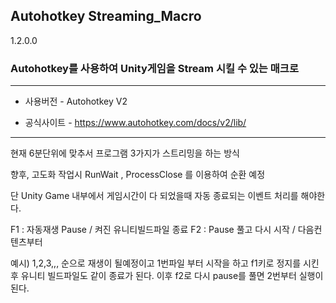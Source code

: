 ## Autohotkey Streaming_Macro 
1.2.0.0
### Autohotkey를 사용하여 Unity게임을 Stream 시킬 수 있는 매크로
----
- 사용버전 - Autohotkey V2

- 공식사이트 - https://www.autohotkey.com/docs/v2/lib/

----

현재 6분단위에 맞추서 프로그램 3가지가 스트리밍을 하는 방식

향후,
고도화 작업시 RunWait , ProcessClose 를 이용하여  순환 예정

단 Unity Game 내부에서 게임시간이 다 되었을때 자동 종료되는 이벤트 처리를 해야한다.



F1 : 자동재생 Pause / 켜진 유니티빌드파일 종료
F2 : Pause 풀고 다시 시작 / 다음컨텐츠부터

예시) 1,2,3,,, 순으로 재생이 될예정이고 1번파일 부터 시작을 하고 f1키로 정지를 시킨후 유니티 빌드파일도 같이 종료가 된다. 이후 f2로 다시 pause를 풀면 2번부터 실행이된다.